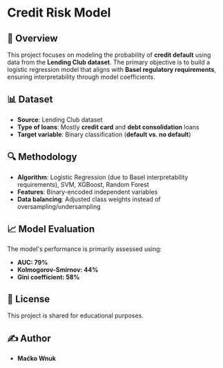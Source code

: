 # Credit Risk Model

## 📌 Overview

This project focuses on modeling the probability of **credit default** using data from the **Lending Club dataset**. The primary objective is to build a logistic regression model that aligns with **Basel regulatory requirements**, ensuring interpretability through model coefficients.

## 📊 Dataset

- **Source**: Lending Club dataset
- **Type of loans**: Mostly **credit card** and **debt consolidation** loans
- **Target variable**: Binary classification (**default vs. no default**)

## 🔍 Methodology

- **Algorithm**: Logistic Regression (due to Basel interpretability requirements), SVM, XGBoost, Random Forest
- **Features**: Binary-encoded independent variables
- **Data balancing**: Adjusted class weights instead of oversampling/undersampling

## 📈 Model Evaluation

The model's performance is primarily assessed using:

- **AUC: 79%**
- **Kolmogorov-Smirnov: 44%** 
- **Gini coefficient: 58%**

## 📜 License

This project is shared for educational purposes.

## ✍️ Author

- **Maćko Wnuk**

